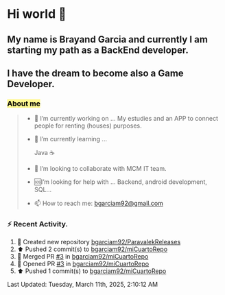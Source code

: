 # Hi world 👋

  

## My name is Brayand Garcia and currently I am starting my path as a BackEnd developer.  

## I have the dream to become also a Game Developer. 

  
### <font color="#000000"><span style="background:#fff88f">About me</span></font>
> 
> - 🔭 I’m currently working on ... My estudies and an APP to connect people for renting (houses) purposes.
> 
> - 🌱 I’m currently learning ... 
> 
>	Java ☕
> 
> - 👯 I’m looking to collaborate with MCM IT team.
> 
>  - 🆘I’m looking for help with ... Backend, android development, SQL...
>    
> - 📫 How to reach me: bgarciam92@gmail.com
> 
> 

### :zap: Recent Activity.

<!--RECENT_ACTIVITY:start-->
1. 📔 Created new repository [bgarciam92/ParavalekReleases](https://github.com/bgarciam92/ParavalekReleases)<br>
2. ⬆️ Pushed 2 commit(s) to [bgarciam92/miCuartoRepo](https://github.com/bgarciam92/miCuartoRepo)<br>
3. 🎉 Merged PR [#3](https://github.com/bgarciam92/miCuartoRepo/pull/3) in [bgarciam92/miCuartoRepo](https://github.com/bgarciam92/miCuartoRepo)<br>
4. 💪 Opened PR [#3](https://github.com/bgarciam92/miCuartoRepo/pull/3) in [bgarciam92/miCuartoRepo](https://github.com/bgarciam92/miCuartoRepo)<br>
5. ⬆️ Pushed 1 commit(s) to [bgarciam92/miCuartoRepo](https://github.com/bgarciam92/miCuartoRepo)<br>
<!--RECENT_ACTIVITY:end-->

<!--RECENT_ACTIVITY:last_update-->
Last Updated: Tuesday, March 11th, 2025, 2:10:12 AM
<!--RECENT_ACTIVITY:last_update_end-->
